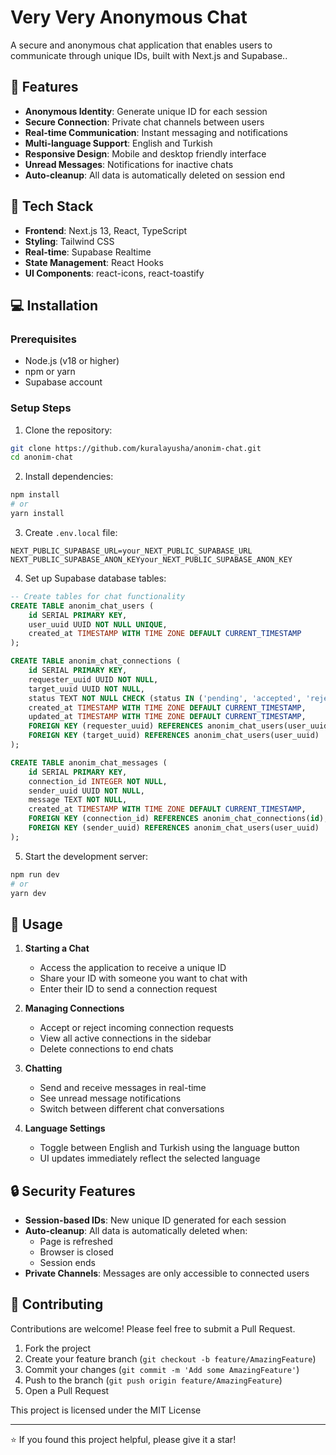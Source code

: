 # Very Very Anonymous Chat

A secure and anonymous chat application that enables users to communicate through unique IDs, built with Next.js and Supabase..

## 🌟 Features

- **Anonymous Identity**: Generate unique ID for each session
- **Secure Connection**: Private chat channels between users
- **Real-time Communication**: Instant messaging and notifications
- **Multi-language Support**: English and Turkish
- **Responsive Design**: Mobile and desktop friendly interface
- **Unread Messages**: Notifications for inactive chats
- **Auto-cleanup**: All data is automatically deleted on session end

## 🚀 Tech Stack

- **Frontend**: Next.js 13, React, TypeScript
- **Styling**: Tailwind CSS
- **Real-time**: Supabase Realtime
- **State Management**: React Hooks
- **UI Components**: react-icons, react-toastify

## 💻 Installation

### Prerequisites

- Node.js (v18 or higher)
- npm or yarn
- Supabase account

### Setup Steps

1. Clone the repository:

```bash
git clone https://github.com/kuralayusha/anonim-chat.git
cd anonim-chat
```

2. Install dependencies:

```bash
npm install
# or
yarn install
```

3. Create `.env.local` file:

```env
NEXT_PUBLIC_SUPABASE_URL=your_NEXT_PUBLIC_SUPABASE_URL
NEXT_PUBLIC_SUPABASE_ANON_KEYyour_NEXT_PUBLIC_SUPABASE_ANON_KEY
```

4. Set up Supabase database tables:

```sql
-- Create tables for chat functionality
CREATE TABLE anonim_chat_users (
    id SERIAL PRIMARY KEY,
    user_uuid UUID NOT NULL UNIQUE,
    created_at TIMESTAMP WITH TIME ZONE DEFAULT CURRENT_TIMESTAMP
);

CREATE TABLE anonim_chat_connections (
    id SERIAL PRIMARY KEY,
    requester_uuid UUID NOT NULL,
    target_uuid UUID NOT NULL,
    status TEXT NOT NULL CHECK (status IN ('pending', 'accepted', 'rejected')),
    created_at TIMESTAMP WITH TIME ZONE DEFAULT CURRENT_TIMESTAMP,
    updated_at TIMESTAMP WITH TIME ZONE DEFAULT CURRENT_TIMESTAMP,
    FOREIGN KEY (requester_uuid) REFERENCES anonim_chat_users(user_uuid),
    FOREIGN KEY (target_uuid) REFERENCES anonim_chat_users(user_uuid)
);

CREATE TABLE anonim_chat_messages (
    id SERIAL PRIMARY KEY,
    connection_id INTEGER NOT NULL,
    sender_uuid UUID NOT NULL,
    message TEXT NOT NULL,
    created_at TIMESTAMP WITH TIME ZONE DEFAULT CURRENT_TIMESTAMP,
    FOREIGN KEY (connection_id) REFERENCES anonim_chat_connections(id),
    FOREIGN KEY (sender_uuid) REFERENCES anonim_chat_users(user_uuid)
);
```

5. Start the development server:

```bash
npm run dev
# or
yarn dev
```

## 🎯 Usage

1. **Starting a Chat**

   - Access the application to receive a unique ID
   - Share your ID with someone you want to chat with
   - Enter their ID to send a connection request

2. **Managing Connections**

   - Accept or reject incoming connection requests
   - View all active connections in the sidebar
   - Delete connections to end chats

3. **Chatting**

   - Send and receive messages in real-time
   - See unread message notifications
   - Switch between different chat conversations

4. **Language Settings**
   - Toggle between English and Turkish using the language button
   - UI updates immediately reflect the selected language

## 🔒 Security Features

- **Session-based IDs**: New unique ID generated for each session
- **Auto-cleanup**: All data is automatically deleted when:
  - Page is refreshed
  - Browser is closed
  - Session ends
- **Private Channels**: Messages are only accessible to connected users

## 🤝 Contributing

Contributions are welcome! Please feel free to submit a Pull Request.

1. Fork the project
2. Create your feature branch (`git checkout -b feature/AmazingFeature`)
3. Commit your changes (`git commit -m 'Add some AmazingFeature'`)
4. Push to the branch (`git push origin feature/AmazingFeature`)
5. Open a Pull Request

This project is licensed under the MIT License

---

⭐️ If you found this project helpful, please give it a star!
